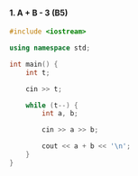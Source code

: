 #### 1. A + B - 3 (B5)

```cpp
#include <iostream>

using namespace std;

int main() {
    int t;

    cin >> t;

    while (t--) {
        int a, b;

        cin >> a >> b;

        cout << a + b << '\n';
    }
}
```
